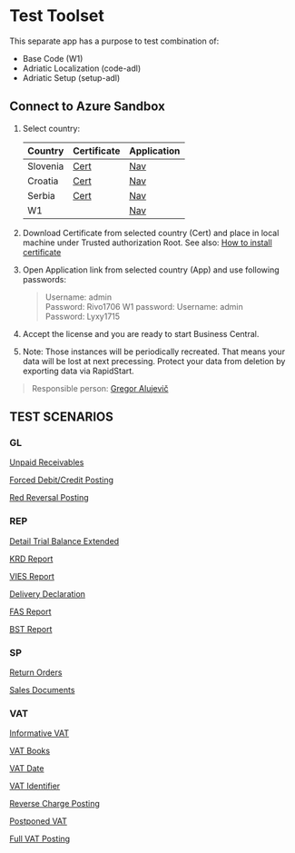# Test Toolset

This separate app has a purpose to test combination of:
- Base Code (W1)
- Adriatic Localization (code-adl)
- Adriatic Setup (setup-adl)

## Connect to Azure Sandbox

1. Select country:

    Country|Certificate|Application
    -------|-----------|-----------
    Slovenia|[Cert](http://w1-130-24838-si.westeurope.azurecontainer.io:8080/certificate.cer)|[Nav](https://w1-130-24838-si.westeurope.azurecontainer.io/NAV)
    Croatia|[Cert](http://w1-130-24838-hr.westeurope.azurecontainer.io:8080/certificate.cer)|[Nav](https://w1-130-24838-hr.westeurope.azurecontainer.io/NAV)
    Serbia|[Cert](http://w1-130-24838-rs.westeurope.azurecontainer.io:8080/certificate.cer)|[Nav](https://w1-130-24838-rs.westeurope.azurecontainer.io/nav/)
    W1||[Nav](https://w1-130-25789.westeurope.azurecontainer.io/NAV/)

2. Download Certificate from selected country (Cert) and place in local machine under Trusted authorization Root. See also: [How to install certificate](https://msdn.microsoft.com/en-us/library/cc750534.aspx?f=255&MSPPError=-2147217396)
3. Open Application link from selected country (App) and use following passwords:
    > Username: admin<br>
    > Password: Rivo1706
W1 password:
    > Username: admin<br>
    > Password: Lyxy1715
4. Accept the license and you are ready to start Business Central.
5. Note: Those instances will be periodically recreated. That means your data will be lost at next precessing. Protect your data from deletion by exporting data via RapidStart.

> Responsible person: [Gregor Alujevič](https://github.com/gregoral)



## TEST SCENARIOS

### GL

[Unpaid Receivables](UnpaidReceivables.md)<br>

[Forced Debit/Credit Posting](ForcedDebitCrediPosting.md)<br>

[Red Reversal Posting](RedReversalPosting.md)

### REP

[Detail Trial Balance Extended](DetailTrialBalanceExtended.md)<br>

[KRD Report](KRDReport.md)<br>

[VIES Report](VIESReport.md)<br>

[Delivery Declaration](PDOReport.md)<br>

[FAS Report](FASReport.md)<br>

[BST Report](BSTReport.md)<br>

### SP

[Return Orders](ReturnOrders.md)<br>

[Sales Documents](SalesDocuments.md)<br>

### VAT

[Informative VAT](InformativeVAT.md)<br>

[VAT Books](VATBooks.md)<br>

[VAT Date](VATDate.md)<br>

[VAT Identifier](VATIdentifier.md)<br>

[Reverse Charge Posting](ReverseChargePosting.md)<br>

[Postponed VAT](PostponedReverseChargePosting.md)<br>

[Full VAT Posting](FullVATPosting.md)